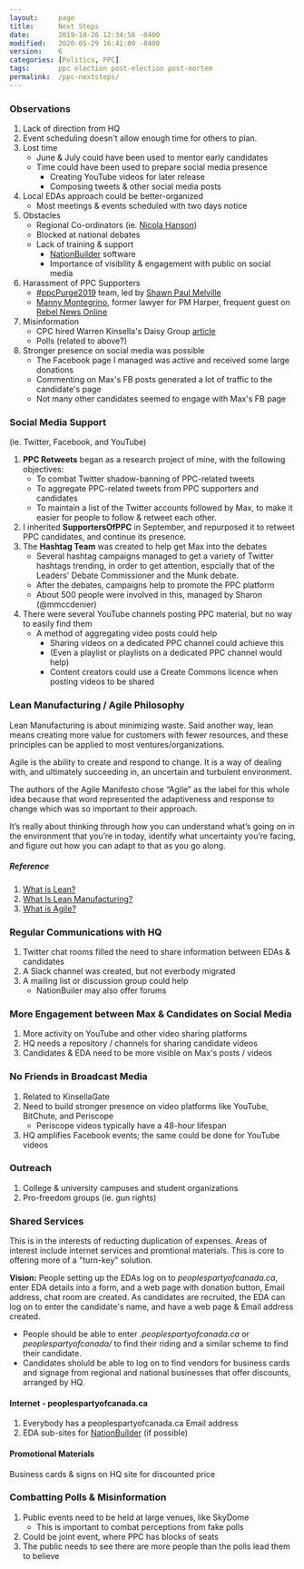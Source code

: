 ```yaml
---
layout:     page
title:      Next Steps
date:       2019-10-26 12:34:56 -0400
modified:   2020-05-29 16:41:00 -0400
version:    6
categories: [Politics, PPC]
tags:       ppc election post-election post-mortem
permalink:  /ppc-nextsteps/
---
```

### Observations
1. Lack of direction from HQ
2. Event scheduling doesn't allow enough time for others to plan.
2. Lost time
    - June & July could have been used to mentor early candidates
    - Time could have been used to prepare social media presence
        - Creating YouTube videos for later release
        - Composing tweets & other social media posts
2. Local EDAs approach could be better-organized
    - Most meetings & events scheduled with two days notice
2. Obstacles
    - Regional Co-ordinators (ie. [Nicola Hanson][1])
    - Blocked at national debates
    - Lack of training & support
        - [NationBuilder][12] software
        - Importance of visibility & engagement with public on social media
2. Harassment of PPC Supporters
    - [#ppcPurge2019][6] team, led by [Shawn Paul Melville][2]
    - [Manny Montegrino][3], former lawyer for PM Harper, frequent guest on [Rebel News Online][7]
2. Misinformation
    - CPC hired Warren Kinsella's Daisy Group [article][10]
    - Polls (related to above?)
2. Stronger presence on social media was possible
	- The Facebook page I managed was active and received some large donations
	- Commenting on Max's FB posts generated a lot of traffic to the candidate's page
	- Not many other candidates seemed to engage with Max's FB page

### Social Media Support
(ie. Twitter, Facebook, and YouTube)
1. **PPC Retweets** began as a research project of mine, with the following objectives:
	- To combat Twitter shadow-banning of PPC-related tweets
	- To aggregate PPC-related tweets from PPC supporters and candidates
	- To maintain a list of the Twitter accounts followed by Max, to make it easier for people to follow & retweet each other.
2. I inherited **SupportersOfPPC** in September, and repurposed it to retweet PPC candidates, and continue its presence.
2. The **Hashtag Team** was created to help get Max into the debates
	- Several hashtag campaigns managed to get a variety of Twitter hashtags trending, in order to get attention, espcially that of the Leaders' Debate Commissioner and the Munk debate.
	- After the debates, campaigns help to promote the PPC platform
	- About 500 people were involved in this, managed by Sharon (@mmccdenier)
2. There were several YouTube channels posting PPC material, but no way to easily find them
	- A method of aggregating video posts could help
		- Sharing videos on a dedicated PPC channel could achieve this
		- (Even a playlist or playlists on a dedicated PPC channel would help)
		- Content creators could use a Create Commons licence when posting videos to be shared

### Lean Manufacturing / Agile Philosophy
Lean Manufacturing is about minimizing waste.  Said another way, lean means
creating more value for customers with fewer resources, and these principles
can be applied to most ventures/organizations.

Agile is the ability to create and respond to change. It is a way of dealing with,
and ultimately succeeding in, an uncertain and turbulent environment.

The authors of the Agile Manifesto chose “Agile” as the label for this whole idea
because that word represented the adaptiveness and response to change which was so
important to their approach.

It’s really about thinking through how you can understand what’s going on in the
environment that you’re in today, identify what uncertainty you’re facing, and
figure out how you can adapt to that as you go along.

##### Reference
1. [What is Lean?][9]
2. [What Is Lean Manufacturing?][8]
2. [What is Agile?][11]

### Regular Communications with HQ
1. Twitter chat rooms filled the need to share information between EDAs & candidates
2. A Slack channel was created, but not everbody migrated
2. A mailing list or discussion group could help
	- NationBuiler may also offer forums

### More Engagement between Max & Candidates on Social Media
1. More activity on YouTube and other video sharing platforms
2. HQ needs a repository / channels for sharing candidate videos
2. Candidates & EDA need to be more visible on Max's posts / videos

### No Friends in Broadcast Media
1. Related to KinsellaGate
2. Need to build stronger presence on video platforms like YouTube, BitChute, and Periscope
	- Periscope videos typically have a 48-hour lifespan
2. HQ amplifies Facebook events; the same could be done for YouTube videos

### Outreach
1. College & university campuses and student organizations
2. Pro-freedom groups (ie. gun rights)

### Shared Services
This is in the interests of reducting duplication of expenses.  Areas of interest
include internet services and promtional materials.  This is core to offering more
of a "turn-key" solution.

**Vision:** People setting up the EDAs log on to *peoplespartyofcanada.ca*, enter EDA
details into a form, and a web page with donation button, Email address, chat room
are created.  As candidates are recruited, the EDA can log on to enter the candidate's
name, and have a web page & Email address created.
- People should be able to enter *<ridingname>.peoplespartyofcanada.ca* or
*peoplespartyofcanada/<ridingname>* to find their riding and a similar scheme to find
their candidate.
- Candidates sholuld be able to log on to find vendors for business cards and signage
from regional and national businesses that offer discounts, arranged by HQ.

#### Internet - peoplespartyofcanada.ca
1. Everybody has a peoplespartyofcanada.ca Email address
2. EDA sub-sites for [NationBuilder][12] (if possible)

#### Promotional Materials
Business cards & signs on HQ site for discounted price

### Combatting Polls & Misinformation
1. Public events need to be held at large venues, like SkyDome
	- This is important to combat perceptions from fake polls
2. Could be joint event, where PPC has blocks of seats
2. The public needs to see there are more people than the polls lead them to believe


[1]: https://youtu.be/ybGAcA3lz7k
[2]: https://shawnpaulmelville.com/blog
[3]: https://www.twitter.com/@manny_ottawa
[4]: https://twitter.com/TrudeauMustGo19/status/1187836985345478657
[5]: https://scholars.wlu.ca/cgi/viewcontent.cgi?article=1012&context=soci_faculty
[6]: https://twitter.com/hashtag/ppcPurge2019
[7]: https://www.youtube.com/channel/UCGy6uV7yqGWDeUWTZzT3ZEg/search?query=Manny
[8]: https://www.projectmanager.com/blog/what-is-lean-manufacturing
[9]: https://www.lean.org/WhatsLean/
[10]: https://archive.fo/LUWYz#selection-2301.36-2301.37
[11]: https://www.agilealliance.org/agile101/
[12]: http://www.nationbuilder.com

